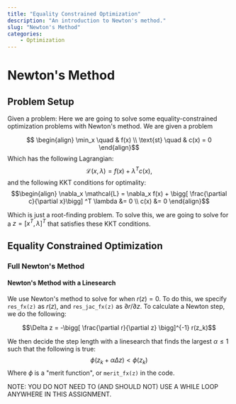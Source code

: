 ```yaml
---
title: "Equality Constrained Optimization"
description: "An introduction to Newton's method."
slug: "Newton's Method"
categories:
    - Optimization
---
```


# Newton's Method

## Problem Setup
Given a problem:
Here we are going to solve some equality-constrained optimization problems with Newton's method. We are given a problem 

$$ \begin{align} \min_x \quad & f(x) \\ 
 \text{st} \quad & c(x) = 0
 \end{align}$$
 Which has the following Lagrangian:
 $$ \mathcal{L}(x,\lambda) = f(x) + \lambda ^T c(x), $$
and the following KKT conditions for optimality:
$$\begin{align}
\nabla_x \mathcal{L} = \nabla_x f(x) + \bigg[ \frac{\partial c}{\partial x}\bigg] ^T \lambda &= 0 \\ 
c(x) &= 0 
\end{align}$$

Which is just a root-finding problem. To solve this, we are going to solve for a $z = [x^T,\lambda]^T$ that satisfies these KKT conditions.

## Equality Constrained Optimization
### Full Newton's Method
#### Newton's Method with a Linesearch

We use Newton's method to solve for when $r(z) = 0$. To do this, we specify `res_fx(z)` as $r(z)$, and `res_jac_fx(z)` as $\partial r/ \partial z$. To calculate a Newton step, we do the following:

$$\Delta z = -\bigg[ \frac{\partial r}{\partial z} \bigg]^{-1} r(z_k)$$

We then decide the step length with a linesearch that finds the largest $\alpha \leq 1$ such that the following is true:
$$ \phi(z_k + \alpha \Delta z) < \phi(z_k)$$
Where $\phi$ is a "merit function", or `merit_fx(z)` in the code. 


NOTE: YOU DO NOT NEED TO (AND SHOULD NOT) USE A WHILE LOOP ANYWHERE IN THIS ASSIGNMENT. 





